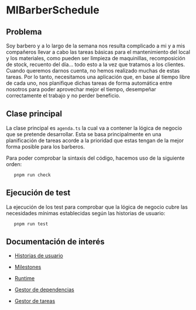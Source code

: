 # MIBarberSchedule

## Problema
Soy barbero y a lo largo de la semana nos resulta complicado a mi y a mis compañeros llevar a cabo las tareas básicas para el mantenimiento del local y los materiales, como pueden ser limpieza de maquinillas, recomposición de stock, recuento del día... todo esto a la vez que tratamos a los clientes. Cuando queremos darnos cuenta, no hemos realizado muchas de estas tareas. Por lo tanto, necesitamos una aplicación que, en base al tiempo libre de cada uno, nos planifique dichas tareas de forma automática entre nosotros para poder aprovechar mejor el tiempo, desempeñar correctamente el trabajo y no perder beneficio.

## Clase principal

La clase principal es `agenda.ts` la cual va a contener la lógica de negocio que se pretende desarrollar. Esta se basa principalmente en una planificación de tareas acorde a la prioridad que estas tengan de la mejor forma posible para los barberos. 

Para poder comprobar la sintaxis del código, hacemos uso de la siguiente orden:

```shell
   pnpm run check
```

## Ejecución de test

La ejecución de los test para comprobar que la lógica de negocio cubre las necesidades mínimas establecidas según las historias de usuario:

```shell
   pnpm run test
```

## Documentación de interés

* [Historias de usuario](docs/historias_usuario.md)

* [Milestones](docs/milestones.md)

* [Runtime](docs/runtime.md)

* [Gestor de dependencias](docs/gestor_dependencias.md)

* [Gestor de tareas](docs/gestor_tareas.md)
